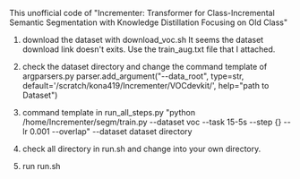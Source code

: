 This unofficial code of "Incrementer: Transformer for Class-Incremental Semantic Segmentation with Knowledge Distillation Focusing on Old Class"

1. download the dataset with download_voc.sh
    It seems the dataset download link doesn't exits.
    Use the train_aug.txt file that I attached.
2. check the dataset directory and change the command template of argparsers.py
    parser.add_argument("--data_root", type=str, default='/scratch/kona419/Incrementer/VOCdevkit/',  help="path to Dataset")
3. command template in run_all_steps.py
    "python /home/Incrementer/segm/train.py --dataset voc --task 15-5s --step {} --lr 0.001 --overlap"
    --dataset dataset directory
4. check all directory in run.sh and change into your own directory.

5. run run.sh
